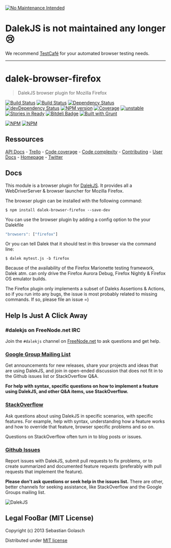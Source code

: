 [![No Maintenance Intended](http://unmaintained.tech/badge.svg)](http://unmaintained.tech/)

# DalekJS is not maintained any longer :cry:

We recommend [TestCafé](http://devexpress.github.io/testcafe/) for your automated browser testing needs.

---

dalek-browser-firefox
=====================

> DalekJS browser plugin for Mozilla Firefox

[![Build Status](https://travis-ci.org/dalekjs/dalek-browser-firefox.png)](https://travis-ci.org/dalekjs/dalek-browser-firefox)
[![Build Status](https://drone.io/github.com/dalekjs/dalek-browser-firefox/status.png)](https://drone.io/github.com/dalekjs/dalek-browser-firefox/latest)
[![Dependency Status](https://david-dm.org/dalekjs/dalek-browser-firefox.png)](https://david-dm.org/dalekjs/dalek-browser-firefox)
[![devDependency Status](https://david-dm.org/dalekjs/dalek-browser-firefox/dev-status.png)](https://david-dm.org/dalekjs/dalek-browser-firefox#info=devDependencies)
[![NPM version](https://badge.fury.io/js/dalek-browser-firefox.png)](http://badge.fury.io/js/dalek-browser-firefox)
[![Coverage](http://dalekjs.com/package/dalek-browser-firefox/master/coverage/coverage.png)](http://dalekjs.com/package/dalek-browser-firefox/master/coverage/index.html)
[![unstable](https://rawgithub.com/hughsk/stability-badges/master/dist/unstable.svg)](http://github.com/hughsk/stability-badges)
[![Stories in Ready](https://badge.waffle.io/dalekjs/dalek-browser-firefox.png?label=ready)](https://waffle.io/dalekjs/dalek-browser-firefox)
[![Bitdeli Badge](https://d2weczhvl823v0.cloudfront.net/dalekjs/dalek-browser-firefox/trend.png)](https://bitdeli.com/free "Bitdeli Badge")
[![Built with Grunt](https://cdn.gruntjs.com/builtwith.png)](http://gruntjs.com/)

[![NPM](https://nodei.co/npm/dalek-browser-firefox.png)](https://nodei.co/npm/dalek-browser-firefox/)
[![NPM](https://nodei.co/npm-dl/dalek-browser-firefox.png)](https://nodei.co/npm/dalek-browser-firefox/)

## Ressources

[API Docs](http://dalekjs.com/package/dalek-browser-firefox/master/api/index.html) -
[Trello](https://trello.com/b/DAdivSdx/dalek-browser-firefox) -
[Code coverage](http://dalekjs.com/package/dalek-browser-firefox/master/coverage/index.html) -
[Code complexity](http://dalekjs.com/package/dalek-browser-firefox/master/complexity/index.html) -
[Contributing](https://github.com/dalekjs/dalek-browser-firefox/blob/master/CONTRIBUTING.md) -
[User Docs](http://dalekjs.com/docs/firefox.html) -
[Homepage](http://dalekjs.com) -
[Twitter](http://twitter.com/dalekjs)

## Docs

This module is a browser plugin for [DalekJS](//github.com/dalekjs/dalek).
It provides all a WebDriverServer & browser launcher for Mozilla Firefox.

The browser plugin can be installed with the following command:

```
$ npm install dalek-browser-firefox --save-dev
```

You can use the browser plugin by adding a config option to the your Dalekfile

```js
"browsers": ["firefox"]
```

Or you can tell Dalek that it should test in this browser via the command line:

```
$ dalek mytest.js -b firefox
```

Because of the availability of the Firefox Marionette testing framework,
Dalek atm. can only drive the Firefox Aurora Debug, Firefox Nightly & Firefox OS emulator builds.

The Firefox plugin only implements a subset of Daleks Assertions & Actions, so if you run into any bugs, the issue is most probably related to missing commands.
If so, please file an issue =)

## Help Is Just A Click Away

### #dalekjs on FreeNode.net IRC

Join the `#dalekjs` channel on [FreeNode.net](http://freenode.net) to ask questions and get help.

### [Google Group Mailing List](https://groups.google.com/forum/#!forum/dalekjs)

Get announcements for new releases, share your projects and ideas that are
using DalekJS, and join in open-ended discussion that does not fit in
to the Github issues list or StackOverflow Q&A.

**For help with syntax, specific questions on how to implement a feature
using DalekJS, and other Q&A items, use StackOverflow.**

### [StackOverflow](http://stackoverflow.com/questions/tagged/dalekjs)

Ask questions about using DalekJS in specific scenarios, with
specific features. For example, help with syntax, understanding how a feature works and
how to override that feature, browser specific problems and so on.

Questions on StackOverflow often turn in to blog posts or issues.

### [Github Issues](//github.com/dalekjs/dalek-browser-firefox/issues)

Report issues with DalekJS, submit pull requests to fix problems, or to
create summarized and documented feature requests (preferably with pull
requests that implement the feature).

**Please don't ask questions or seek help in the issues list.** There are
other, better channels for seeking assistance, like StackOverflow and the
Google Groups mailing list.

![DalekJS](https://raw.github.com/dalekjs/dalekjs.com/master/img/logo.png)

## Legal FooBar (MIT License)

Copyright (c) 2013 Sebastian Golasch

Distributed under [MIT license](https://github.com/dalekjs/dalek-browser-firefox/blob/master/LICENSE-MIT)
